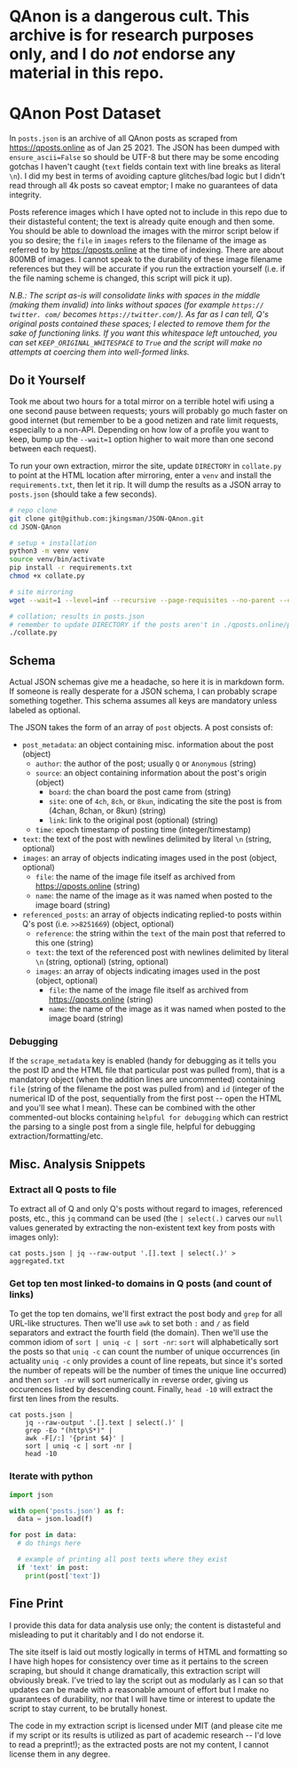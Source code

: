 # QAnon is a dangerous cult. This archive is for research purposes only, and I do _not_ endorse any material in this repo.

# QAnon Post Dataset

In `posts.json` is an archive of all QAnon posts as scraped from https://qposts.online as of Jan 25 2021. The JSON has been dumped with `ensure_ascii=False` so should be UTF-8 but there may be some encoding gotchas I haven't caught (`text` fields contain text with line breaks as literal `\n`). I did my best in terms of avoiding capture glitches/bad logic but I didn't read through all 4k posts so caveat emptor; I make no guarantees of data integrity.

Posts reference images which I have opted not to include in this repo due to their distasteful content; the text is already quite enough and then some. You should be able to download the images with the mirror script below if you so desire; the `file` in `images` refers to the filename of the image as referred to by https://qposts.online at the time of indexing. There are about 800MB of images. I cannot speak to the durability of these image filename references but they will be accurate if you run the extraction yourself (i.e. if the file naming scheme is changed, this script will pick it up).

_N.B.: The script as-is will consolidate links with spaces in the middle (making them invalid) into links without spaces (for example `https:// twitter. com/` becomes `https://twitter.com/`). As far as I can tell, Q's original posts contained these spaces; I elected to remove them for the sake of functioning links. If you want this whitespace left untouched, you can set `KEEP_ORIGINAL_WHITESPACE` to `True` and the script will make no attempts at coercing them into well-formed links._

## Do it Yourself

Took me about two hours for a total mirror on a terrible hotel wifi using a one second pause between requests; yours will probably go much faster on good internet (but remember to be a good netizen and rate limit requests, especially to a non-API. Depending on how low of a profile you want to keep, bump up the `--wait=1` option higher to wait more than one second between each request).

To run your own extraction, mirror the site, update `DIRECTORY` in `collate.py` to point at the HTML location after mirroring, enter a `venv` and install the `requirements.txt`, then let it rip. It will dump the results as a JSON array to `posts.json` (should take a few seconds).

```bash
# repo clone
git clone git@github.com:jkingsman/JSON-QAnon.git
cd JSON-QAnon

# setup + installation
python3 -m venv venv
source venv/bin/activate
pip install -r requirements.txt
chmod +x collate.py

# site mirroring
wget --wait=1 --level=inf --recursive --page-requisites --no-parent --convert-links --adjust-extension --no-clobber --restrict-file-names=windows -e robots=off https://qposts.online/

# collation; results in posts.json
# remember to update DIRECTORY if the posts aren't in ./qposts.online/page relative to the script
./collate.py
```

## Schema

Actual JSON schemas give me a headache, so here it is in markdown form. If someone is really desperate for a JSON schema, I can probably scrape something together. This schema assumes all keys are mandatory unless labeled as optional.

The JSON takes the form of an array of `post` objects. A post consists of:

* `post_metadata`: an object containing misc. information about the post (object)
  * `author`: the author of the post; usually `Q` or `Anonymous` (string)
  * `source`: an object containing information about the post's origin (object)
    * `board`: the chan board the post came from (string)
    * `site`: one of `4ch`, `8ch`, or `8kun`, indicating the site the post is from (4chan, 8chan, or 8kun) (string)
    * `link`: link to the original post (optional) (string)
  * `time`: epoch timestamp of posting time (integer/timestamp)
* `text`: the text of the post with newlines delimited by literal `\n` (string, optional)
* `images`: an array of objects indicating images used in the post (object, optional)
  * `file`: the name of the image file itself as archived from https://qposts.online (string)
  * `name`: the name of the image as it was named when posted to the image board (string)
* `referenced_posts`: an array of objects indicating replied-to posts within Q's post (i.e. `>>8251669`) (object, optional)
  * `reference`: the string within the `text` of the main post that referred to this one (string)
  * `text`: the text of the referenced post with newlines delimited by literal `\n` (string, optional) (string, optional)
  * `images`: an array of objects indicating images used in the post (object, optional)
    * `file`: the name of the image file itself as archived from https://qposts.online (string)
    * `name`: the name of the image as it was named when posted to the image board (string)

### Debugging

If the `scrape_metadata` key is enabled (handy for debugging as it tells you the post ID and the HTML file that particular post was pulled from), that is a mandatory object (when the addition lines are uncommented) containing `file` (string of the filename the post was pulled from) and `id` (integer of the numerical ID of the post, sequentially from the first post -- open the HTML and you'll see what I mean). These can be combined with the other commented-out blocks containing `helpful for debugging` which can restrict the parsing to a single post from a single file, helpful for debugging extraction/formatting/etc.

## Misc. Analysis Snippets

### Extract all Q posts to file

To extract all of Q and only Q's posts without regard to images, referenced posts, etc., this `jq` command can be used (the `| select(.)` carves our `null` values generated by extracting the non-existent text key from posts with images only):

```
cat posts.json | jq --raw-output '.[].text | select(.)' > aggregated.txt
```

### Get top ten most linked-to domains in Q posts (and count of links)

To get the top ten domains, we'll first extract the post body and `grep` for all URL-like structures. Then we'll use `awk` to set both `:` and `/` as field separators and extract the fourth field (the domain). Then we'll use the common idiom of `sort | uniq -c | sort -nr`: `sort` will alphabetically sort the posts so that `uniq -c` can count the number of unique occurrences (in actuality `uniq -c` only provides a count of line repeats, but since it's sorted the number of repeats will be the number of times the unique line occurred) and then `sort -nr` will sort `n`umerically in `r`everse order, giving us occurences listed by descending count. Finally, `head -10` will extract the first ten lines from the results.

```
cat posts.json |
    jq --raw-output '.[].text | select(.)' |
    grep -Eo "(http\S*)" |
    awk -F[/:] '{print $4}' |
    sort | uniq -c | sort -nr |
    head -10
```

### Iterate with python

```python
import json

with open('posts.json') as f:
  data = json.load(f)

for post in data:
  # do things here

  # example of printing all post texts where they exist
  if 'text' in post:
    print(post['text'])
```

## Fine Print

I provide this data for data analysis use only; the content is distasteful and misleading to put it charitably and I do not endorse it.

The site itself is laid out mostly logically in terms of HTML and formatting so I have high hopes for consistency over time as it pertains to the screen scraping, but should it change dramatically, this extraction script will obviously break. I've tried to lay the script out as modularly as I can so that updates can be made with a reasonable amount of effort but I make no guarantees of durability, nor that I will have time or interest to update the script to stay current, to be brutally honest.

The code in my extraction script is licensed under MIT (and please cite me if my script or its results is utilized as part of academic research -- I'd love to read a preprint!); as the extracted posts are not my content, I cannot license them in any degree.

